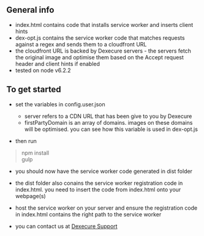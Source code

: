 ## General info

- index.html contains code that installs service worker and inserts client hints
- dex-opt.js contains the service worker code that matches requests against a regex and sends them to a cloudfront URL
- the cloudfront URL is backed by Dexecure servers - the servers fetch the original image and optimise them based on the Accept request header and client hints if enabled
- tested on node v6.2.2

## To get started 

- set the variables in config.user.json
  * server refers to a CDN URL that has been give to you by Dexecure
  * firstPartyDomain is an array of domains. images on these domains will be optimised. you can see how this variable is used in dex-opt.js

- then run
> npm install  
> gulp  

- you should now have the service worker code generated in dist folder
- the dist folder also conains the service worker registration code in index.html. you need to insert the code from index.html onto your webpage(s)
- host the service worker on your server and ensure the registration code in index.html contains the right path to the service worker

- you can contact us at [Dexecure Support](mailto:support@dexecure.com "support@dexecure.com")

